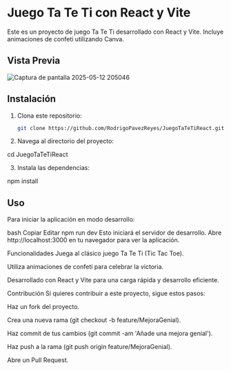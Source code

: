 # Juego Ta Te Ti con React y Vite

Este es un proyecto de juego Ta Te Ti desarrollado con React y Vite. Incluye animaciones de confeti utilizando Canva.

## Vista Previa

![Captura de pantalla 2025-05-12 205046](https://github.com/user-attachments/assets/6c891046-d3c0-4b47-abfa-d472b9f432c3)


## Instalación

1. Clona este repositorio:

   ```bash
   git clone https://github.com/RodrigoPavezReyes/JuegoTaTeTiReact.git

2. Navega al directorio del proyecto:

cd JuegoTaTeTiReact

3. Instala las dependencias:
   
npm install

## Uso
Para iniciar la aplicación en modo desarrollo:

bash
Copiar
Editar
npm run dev
Esto iniciará el servidor de desarrollo. Abre http://localhost:3000 en tu navegador para ver la aplicación.

Funcionalidades
Juega al clásico juego Ta Te Ti (Tic Tac Toe).

Utiliza animaciones de confeti para celebrar la victoria.

Desarrollado con React y Vite para una carga rápida y desarrollo eficiente.

Contribución
Si quieres contribuir a este proyecto, sigue estos pasos:

Haz un fork del proyecto.

Crea una nueva rama (git checkout -b feature/MejoraGenial).

Haz commit de tus cambios (git commit -am 'Añade una mejora genial').

Haz push a la rama (git push origin feature/MejoraGenial).

Abre un Pull Request.
